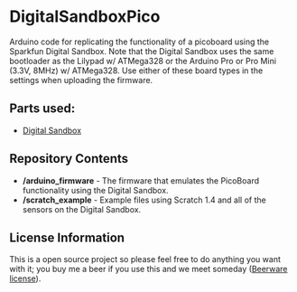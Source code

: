 DigitalSandboxPico
==================

Arduino code for replicating the functionality of a picoboard using the Sparkfun Digital Sandbox. Note that the Digital Sandbox uses the same bootloader as the Lilypad w/ ATMega328 or the Arduino Pro or Pro Mini (3.3V, 8MHz) w/ ATMega328. Use either of these board types in the settings when uploading the firmware.

Parts used:
-------------------
* [Digital Sandbox](https://www.sparkfun.com/products/12651)

Repository Contents
-------------------
* **/arduino_firmware** - The firmware that emulates the PicoBoard functionality using the Digital Sandbox.
* **/scratch_example** - Example files using Scratch 1.4 and all of the sensors on the Digital Sandbox.

License Information
-------------------
This is a open source project so please feel free to do anything you want with it; you buy me a beer if you use this and we meet someday ([Beerware license](http://en.wikipedia.org/wiki/Beerware)).